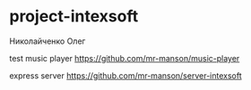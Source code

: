 # project-intexsoft
Николайченко Олег

test music player https://github.com/mr-manson/music-player

express server https://github.com/mr-manson/server-intexsoft
